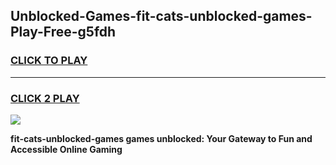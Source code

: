 
## Unblocked-Games-fit-cats-unblocked-games-Play-Free-g5fdh
<h3>
<a href="https://premium76.site?title=fit-cats-unblocked-games&ref=10A">CLICK TO PLAY</a></h3>
<hr>

<h3>
<a href="https://premium76.site?title=fit-cats-unblocked-games&ref=10A">CLICK 2 PLAY</a>
  
</h3>

<a href="https://premium76.site?title=fit-cats-unblocked-games&ref=10A"><img src="https://clearcache.store/games.png"></a>


**fit-cats-unblocked-games games unblocked: Your Gateway to Fun and Accessible Online Gaming**
